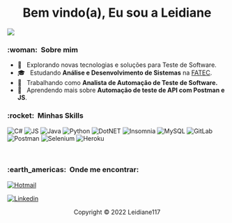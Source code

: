 
<h1 align="center">Bem vindo(a), Eu sou a Leidiane</h1>


![](https://komarev.com/ghpvc/?username=Leidiane117&color=006bed)

<h3> :woman: &nbsp;Sobre mim </h3>

- 🤔 &nbsp; Explorando novas tecnologias e soluções para Teste de Software.
- 🎓 &nbsp; Estudando **Análise e Desenvolvimento de Sistemas** na <a href="http://fateczonasul.edu.br/">FATEC</a>.
- 💼 &nbsp; Trabalhando como **Analista de Automação de Teste de Software.** 
- 🌱 &nbsp; Aprendendo mais sobre **Automação de teste de API com Postman e JS**.

<h3> :rocket: &nbsp;Minhas Skills </h3>
  
  ![C#](https://img.shields.io/badge/C%23-239120?style=for-the-badge&logo=c-sharp&logoColor=white)  ![JS](https://img.shields.io/badge/JavaScript-F7DF1E?style=for-the-badge&logo=javascript&logoColor=black)  ![Java](https://img.shields.io/badge/Java-ED8B00?style=for-the-badge&logo=java&logoColor=white)  ![Python](https://img.shields.io/badge/Python-14354C?style=for-the-badge&logo=python&logoColor=white) ![DotNET](https://img.shields.io/badge/.NET-5C2D91?style=for-the-badge&logo=.net&logoColor=white) ![Insomnia](https://img.shields.io/badge/Insomnia-5849be?style=for-the-badge&logo=Insomnia&logoColor=white) ![MySQL](https://img.shields.io/badge/MySQL-005C84?style=for-the-badge&logo=mysql&logoColor=white) ![GitLab](https://img.shields.io/badge/GitLab-330F63?style=for-the-badge&logo=gitlab&logoColor=white) ![Postman](https://img.shields.io/badge/Postman-FF6C37?style=for-the-badge&logo=postman&logoColor=white) ![Selenium](https://img.shields.io/badge/-selenium-%43B02A?style=for-the-badge&logo=selenium&logoColor=white) ![Heroku](https://img.shields.io/badge/Heroku-430098?style=for-the-badge&logo=heroku&logoColor=white)
  

<br/>
  

<h3> :earth_americas: &nbsp;Onde me encontrar: </h3> 


[![Hotmail](https://img.shields.io/badge/leidiane@hotmail.com-0078D4?style=for-the-badge&logo=microsoft-outlook&logoColor=white&link=mailto:leidiane5499@hotmail.com)](mailto:leidiane5499@hotmail.com)

[![Linkedin](https://img.shields.io/badge/Leidiane-0077B5?style=for-the-badge&logo=linkedin&logoColor=white)](https://www.linkedin.com/in/leidiane-soares-22076646/)

<p align="center">Copyright © 2022 Leidiane117</p>


